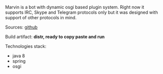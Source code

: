 Marvin is a bot with dynamic osgi based plugin system. Right now it supports IRC, Skype and Telegram protocols only but it was designed with support of other protocols in mind.

Sources: [github](https://github.com/beolnix/marvin)

Build artifact: **distr, ready to copy paste and run**
 
Technologies stack:

  * java 8
  * spring
  * osgi
